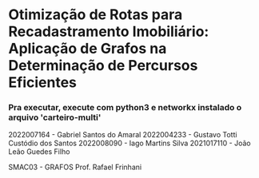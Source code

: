 # Otimização de Rotas para Recadastramento Imobiliário: Aplicação de Grafos na Determinação de Percursos Eficientes

### Pra executar, execute com python3 e networkx instalado o arquivo 'carteiro-multi'

2022007164 - Gabriel Santos do Amaral
2022004233 - Gustavo Totti Custódio dos Santos
2022008090 - Iago Martins Silva
2021017110 - João Leão Guedes Filho

SMAC03 - GRAFOS
Prof. Rafael Frinhani
